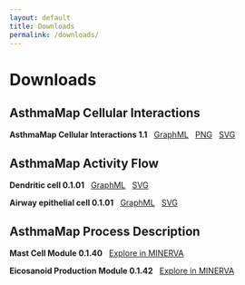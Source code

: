 ```yaml
---
layout: default
title: Downloads
permalink: /downloads/
---
```


# Downloads

## AsthmaMap Cellular Interactions

**AsthmaMap Cellular Interactions 1.1**
&nbsp; [GraphML](/images/ci/AsthmaMapCI-V1.1.graphml)
&nbsp; [PNG](/images/ci/AsthmaMapCI-V1.1.png)
&nbsp; [SVG](/images/ci/AsthmaMapCI-V1.1.svg)

## AsthmaMap Activity Flow

**Dendritic cell 0.1.01**
&nbsp; [GraphML](/images/af/F001-DendriticCell.graphml)
&nbsp; [SVG](/images/af/F001-DendriticCell.svg)  

**Airway epithelial cell 0.1.01**
&nbsp; [GraphML](/images/af/F002-AirwayEpithelialCell.graphml)
&nbsp; [SVG](/images/af/F002-AirwayEpithelialCell.svg)  

## AsthmaMap Process Description

**Mast Cell Module 0.1.40**
&nbsp; [Explore in MINERVA](http://asthma.uni.lu/minerva/index.xhtml?id=mast_cell&x=11680&y=2300&zoom=6)  

**Eicosanoid Production Module 0.1.42**
&nbsp; [Explore in MINERVA](http://asthma.uni.lu/minerva/index.xhtml?id=AA_V42_SBGN&x=2050&y=1050&zoom=4)  

